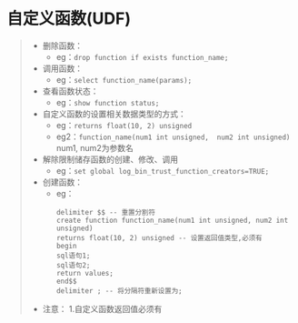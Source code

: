 # 自定义函数(UDF)
>* 删除函数：
>   * eg：```drop function if exists function_name;```  
>* 调用函数：
>   * eg：```select function_name(params);```
>* 查看函数状态：
>   * eg：```show function status;```  
>* 自定义函数的设置相关数据类型的方式：
>   * eg：```returns float(10, 2) unsigned``` 
>   * eg2：```function_name(num1 int unsigned,  num2 int unsigned)``` num1, num2为参数名
>* 解除限制储存函数的创建、修改、调用
>   * eg：```set global log_bin_trust_function_creators=TRUE;```
>* 创建函数：
>   * eg：
>       ```
>       delimiter $$ -- 重置分割符
>       create function function_name(num1 int unsigned, num2 int unsigned)
>       returns float(10, 2) unsigned -- 设置返回值类型,必须有
>       begin
>       sql语句1;
>       sql语句2;
>       return values;
>       end$$
>       delimiter ; -- 将分隔符重新设置为;
>       ```
>* 注意：
>   1.自定义函数返回值必须有
